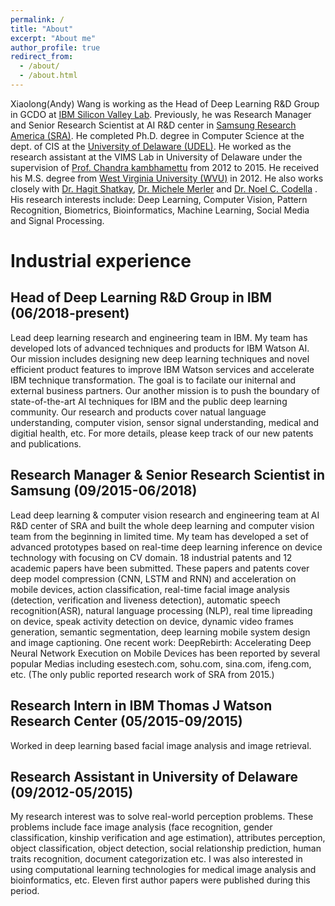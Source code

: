 ```yaml
---
permalink: /
title: "About"
excerpt: "About me"
author_profile: true
redirect_from: 
  - /about/
  - /about.html
---
```

Xiaolong(Andy) Wang is working as the Head of Deep Learning R&D Group in GCDO at [IBM Silicon Valley Lab](https://www.ibm.com/us-en/?ar=1). Previously, he was Research Manager and Senior Research Scientist at AI R&D center in [Samsung Research America (SRA)](https://www.sra.samsung.com). He completed Ph.D. degree in Computer Science at the dept. of CIS at the [University of Delaware (UDEL)](https://www.udel.edu/). He worked as the research assistant at the VIMS Lab in University of Delaware under the supervision of [Prof. Chandra kambhamettu](https://www.eecis.udel.edu/~chandra) from 2012 to 2015. He received his M.S. degree from [West Virginia University (WVU)](https://www.wvu.edu/) in 2012. He also works closely with [Dr. Hagit Shatkay](https://www.eecis.udel.edu/~shatkay), [Dr. Michele Merler](https://researcher.watson.ibm.com/researcher/view.php?person=us-mimerler) and [Dr. Noel C. Codella](https://researcher.watson.ibm.com/researcher/view.php?person=us-nccodell) . His research interests include: Deep Learning, Computer Vision, Pattern Recognition, Biometrics, Bioinformatics, Machine Learning, Social Media and Signal Processing. 


Industrial experience
======


Head of Deep Learning R&D Group in IBM (06/2018-present)
------
Lead deep learning research and engineering team in IBM.
My team has developed lots of advanced techniques and products for IBM Watson AI. Our mission includes designing new 
deep learning techniques and novel efficient product features to improve IBM Watson services and accelerate IBM technique transformation. The goal is to facilate our initernal and external business partners. Our another mission is to push the boundary of state-of-the-art AI techniques for IBM and the public deep learning community. Our research and products cover natual language understanding, computer vision, sensor signal understanding, medical and digitial health, etc. For more details, please keep track of our new patents and publications.



Research Manager & Senior Research Scientist in Samsung (09/2015-06/2018)
------
Lead deep learning & computer vision research and engineering team at AI R&D center of SRA and built the whole deep learning and computer vision team from the beginning in limited time. My team has developed a set of advanced prototypes based on real-time deep learning inference on device technology with focusing on CV domain. 18 industrial patents and 12 academic papers have been submitted. These papers and patents cover deep model compression (CNN, LSTM and RNN) and acceleration on mobile devices, action classification, real-time facial image analysis (detection, verification and liveness detection), automatic speech recognition(ASR), natural language processing (NLP), real time lipreading on device, speak activity detection on device, dynamic video frames generation, semantic segmentation, deep learning mobile system design and image captioning.
One recent work: DeepRebirth: Accelerating Deep Neural Network Execution on Mobile Devices has been reported by several popular Medias including esestech.com, sohu.com, sina.com, ifeng.com, etc. (The only public reported research work of SRA from 2015.)


Research Intern in IBM Thomas J Watson Research Center (05/2015-09/2015)
------
Worked in deep learning based facial image analysis and image retrieval.


Research Assistant in University of Delaware (09/2012-05/2015)
------
My research interest was to solve real-world perception problems. These problems include face image analysis (face recognition, gender classification, kinship verification and age estimation), attributes perception, object classification, object detection, social relationship prediction, human traits recognition, document categorization etc. I was also interested in using computational learning technologies for medical image analysis and bioinformatics, etc. Eleven first author papers were published during this period. 


